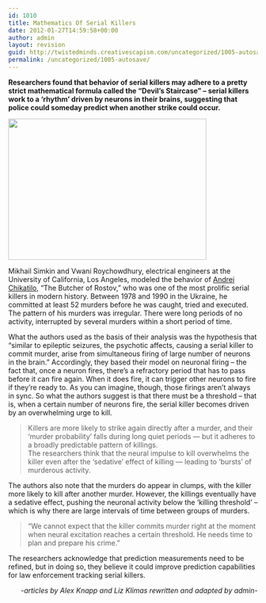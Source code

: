 ```yaml
---
id: 1010
title: Mathematics Of Serial Killers
date: 2012-01-27T14:59:58+00:00
author: admin
layout: revision
guid: http://twistedminds.creativescapism.com/uncategorized/1005-autosave/
permalink: /uncategorized/1005-autosave/
---
```

<p class="dropcap-first">
  <strong>Researchers found that behavior of serial killers may adhere to a pretty strict mathematical formula called the &#8220;Devil&#8217;s Staircase&#8221; &#8211; serial killers work to a &#8216;rhythm&#8217; driven by neurons in their brains, suggesting that police could someday predict when another strike could occur.</strong>
</p>

[<img class="center size-full wp-image-1008 aligncenter" title="SerialKillerData" src="http://twistedminds.creativescapism.com/wordpress/wp-content/uploads/2012/01/SerialKillerData-e1327675901400.jpg" alt="" width="400" height="285" />](http://twistedminds.creativescapism.com/wordpress/wp-content/uploads/2012/01/SerialKillerData-e1327675901400.jpg)

Mikhail Simkin and Vwani Roychowdhury, electrical engineers at the University of California, Los Angeles, modeled the behavior of [Andrei Chikatilo,](http://twistedminds.creativescapism.com/most-notorious/andrei-chikatilo/ "Andrei Chikatilo biography") &#8220;The Butcher of Rostov,&#8221; who was one of the most prolific serial killers in modern history. Between 1978 and 1990 in the Ukraine, he committed at least 52 murders before he was caught, tried and executed. The pattern of his murders was irregular. There were long periods of no activity, interrupted by several murders within a short period of time.

What the authors used as the basis of their analysis was the hypothesis that &#8220;similar to epileptic seizures, the psychotic affects, causing a serial killer to commit murder, arise from simultaneous firing of large number of neurons in the brain.&#8221; Accordingly, they based their model on neuronal firing – the fact that, once a neuron fires, there’s a refractory period that has to pass before it can fire again. When it does fire, it can trigger other neurons to fire if they’re ready to. As you can imagine, though, those firings aren’t always in sync. So what the authors suggest is that there must be a threshold – that is, when a certain number of neurons fire, the serial killer becomes driven by an overwhelming urge to kill.

> Killers are more likely to strike again directly after a murder, and their &#8216;murder probability&#8217; falls during long quiet periods — but it adheres to a broadly predictable pattern of killings.  
> The researchers think that the neural impulse to kill overwhelms the killer even after the &#8216;sedative&#8217; effect of killing — leading to &#8216;bursts&#8217; of murderous activity.

The authors also note that the murders do appear in clumps, with the killer more likely to kill after another murder. However, the killings eventually have a sedative effect, pushing the neuronal activity below the &#8216;killing threshold&#8217; – which is why there are large intervals of time between groups of murders.

> &#8220;We cannot expect that the killer commits murder right at the moment when neural excitation reaches a certain threshold. He needs time to plan and prepare his crime.&#8221;

The researchers acknowledge that prediction measurements need to be refined, but in doing so, they believe it could improve prediction capabilities for law enforcement tracking serial killers.

<p style="text-align: right;">
  <em>-articles by Alex Knapp and Liz Klimas rewritten and adapted by admin-</em>
</p>